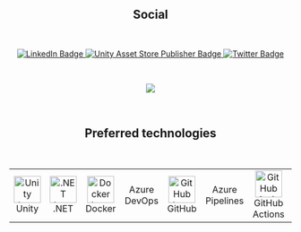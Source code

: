 <h2 align="center">Social</h2>

<br>

<p align="center">
    <a href="https://www.linkedin.com/in/borja-dom%C3%ADnguez-v%C3%A1zquez-82bbb22b/">
        <img src="https://img.shields.io/badge/LinkedIn-blue?style=for-the-badge&logo=linkedin&logoColor=white" alt="LinkedIn Badge" />
    </a>
    <a href="https://assetstore.unity.com/publishers/18584">
        <img src="https://img.shields.io/static/v1?style=for-the-badge&logo=unity&label=Unity&message=Asset Store Publisher" alt="Unity Asset Store Publisher Badge" />
    </a>
    <a href="https://twitter.com/cuchachiwi">
        <img src="https://img.shields.io/badge/Twitter-blue?style=for-the-badge&logo=twitter&logoColor=white" alt="Twitter Badge" />
    </a>
</p>

<br>

<p align="center">
  <a href="https://github.com/bdovaz">
    <img src="https://github-readme-stats.vercel.app/api?username=bdovaz&&theme=react&hide=stars&show_icons=true&count_private=true&include_all_commits=true" />
  </a>
</p>

<br>

<h2 align="center">Preferred technologies</h2>

<br>

<table align="center">
  <tr>
    <td align="center" width="96">
        <img src="https://simpleicons.vercel.app/unity/FFFFFF" width="48" height="48" alt="Unity logo" />
        Unity
    </td>
    <td align="center" width="96">
        <img src="https://simpleicons.vercel.app/dotnet/512BD4" width="48" height="48" alt=".NET logo" />
        .NET
    </td>
    <td align="center" width="96">
        <img src="https://simpleicons.vercel.app/docker/2496ED" width="48" height="48" alt="Docker logo" />
        Docker
    </td>
    <td align="center" width="96">
        Azure DevOps
    </td>
    <td align="center" width="96">
        <img src="https://simpleicons.vercel.app/github/FFFFFF" width="48" height="48" alt="GitHub logo" />
        GitHub
    </td>
    <td align="center" width="96">
        Azure Pipelines
    </td>
    <td align="center" width="96">
        <img src="https://simpleicons.vercel.app/githubactions/2088FF" width="48" height="48" alt="GitHub Actions logo" />
        GitHub Actions
    </td>
    <td align="center" width="96">
        <img src="https://simpleicons.vercel.app/git/F05032" width="48" height="48" alt="Git logo" />
        Git
    </td>
     <td align="center" width="96">
        <img src="https://simpleicons.vercel.app/sonarqube/4E9BCD" width="48" height="48" alt="SonarQube logo" />
        SonarQube
    </td>
  </tr>
</table>
